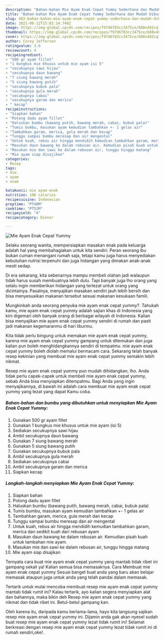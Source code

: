 ```yaml
---
description: "Bahan-bahan Mie Ayam Enak Cepat Yummy Sederhana dan Mudah Dibuat"
title: "Bahan-bahan Mie Ayam Enak Cepat Yummy Sederhana dan Mudah Dibuat"
slug: 402-bahan-bahan-mie-ayam-enak-cepat-yummy-sederhana-dan-mudah-dibuat
date: 2021-06-12T15:02:14.748Z
image: https://img-global.cpcdn.com/recipes/f97d6f83cc3475ce/680x482cq70/mie-ayam-enak-cepat-yummy-foto-resep-utama.jpg
thumbnail: https://img-global.cpcdn.com/recipes/f97d6f83cc3475ce/680x482cq70/mie-ayam-enak-cepat-yummy-foto-resep-utama.jpg
cover: https://img-global.cpcdn.com/recipes/f97d6f83cc3475ce/680x482cq70/mie-ayam-enak-cepat-yummy-foto-resep-utama.jpg
author: Corey Jefferson
ratingvalue: 3.6
reviewcount: 4
recipeingredient:
- "500 gr ayam fillet"
- "1 bungkus mie khusus untuk mie ayam isi 5"
- "secukupnya sawi hijau"
- "secukupnya daun bawang"
- "7 siung bawang merah"
- "5 siung bawang putih"
- "secukupnya bubuk pala"
- "secukupnya gula merah"
- "secukupnya cabai"
- "secukupnya garam dan merica"
- " kecap"
recipeinstructions:
- "Siapkan bahan"
- "Potong dadu ayam fillet"
- "Haluskan bumbu (bawang putih, bawang merah, cabai, bubuk pala)"
- "Tumis bumbu, masukan ayam kemudian tambahkan +- 1 gelas air"
- "Tambahkan garam, merica, gula merah dan kecap"
- "Tunggu sampai bumbu meresap dan air mengental"
- "Untuk kuah, rebus air hingga mendidih kemudian tambahkan garam, merica dan sedikit kuah dari rebusan ayam"
- "Masukan daun bawang ke dalam rebusan air. Kemudian pisah kuah untuk tambahan mie ayam."
- "Masukan mie dan sawi ke dalam rebusan air, tunggu hingga matang"
- "Mie ayam siap disajikan"
categories:
- Resep
tags:
- mie
- ayam
- enak

katakunci: mie ayam enak 
nutrition: 196 calories
recipecuisine: Indonesian
preptime: "PT40M"
cooktime: "PT52M"
recipeyield: "4"
recipecategory: Dinner

---
```



![Mie Ayam Enak Cepat Yummy](https://img-global.cpcdn.com/recipes/f97d6f83cc3475ce/680x482cq70/mie-ayam-enak-cepat-yummy-foto-resep-utama.jpg)

Selaku seorang wanita, mempersiapkan masakan enak pada keluarga adalah hal yang membahagiakan untuk kita sendiri. Peran seorang ibu bukan cuman menangani rumah saja, tetapi kamu juga harus menyediakan kebutuhan nutrisi terpenuhi dan juga hidangan yang dimakan anak-anak mesti sedap.

Di era  sekarang, kita sebenarnya mampu membeli olahan jadi walaupun tidak harus susah membuatnya lebih dulu. Tapi banyak juga lho orang yang selalu ingin memberikan hidangan yang terlezat untuk orang yang dicintainya. Pasalnya, menyajikan masakan sendiri jauh lebih bersih dan bisa menyesuaikan makanan tersebut sesuai makanan kesukaan famili. 



Mungkinkah anda seorang penyuka mie ayam enak cepat yummy?. Tahukah kamu, mie ayam enak cepat yummy adalah sajian khas di Indonesia yang kini digemari oleh banyak orang di berbagai wilayah di Indonesia. Kalian bisa menyajikan mie ayam enak cepat yummy sendiri di rumah dan pasti jadi makanan kegemaranmu di hari liburmu.

Kita tidak perlu bingung untuk memakan mie ayam enak cepat yummy, karena mie ayam enak cepat yummy gampang untuk ditemukan dan juga kalian pun boleh menghidangkannya sendiri di tempatmu. mie ayam enak cepat yummy boleh diolah memalui bermacam cara. Sekarang telah banyak resep kekinian yang membuat mie ayam enak cepat yummy semakin lebih nikmat.

Resep mie ayam enak cepat yummy pun mudah dihidangkan, lho. Anda tidak perlu capek-capek untuk membeli mie ayam enak cepat yummy, sebab Anda bisa menyiapkan ditempatmu. Bagi Anda yang ingin menyajikannya, di bawah ini adalah cara membuat mie ayam enak cepat yummy yang lezat yang dapat Kamu coba.

<!--inarticleads1-->

##### Bahan-bahan dan bumbu yang dibutuhkan untuk menyiapkan Mie Ayam Enak Cepat Yummy:

1. Gunakan 500 gr ayam fillet
1. Gunakan 1 bungkus mie khusus untuk mie ayam (isi 5)
1. Sediakan secukupnya sawi hijau
1. Ambil secukupnya daun bawang
1. Gunakan 7 siung bawang merah
1. Gunakan 5 siung bawang putih
1. Gunakan secukupnya bubuk pala
1. Ambil secukupnya gula merah
1. Sediakan secukupnya cabai
1. Ambil secukupnya garam dan merica
1. Siapkan  kecap




<!--inarticleads2-->

##### Langkah-langkah menyiapkan Mie Ayam Enak Cepat Yummy:

1. Siapkan bahan
1. Potong dadu ayam fillet
1. Haluskan bumbu (bawang putih, bawang merah, cabai, bubuk pala)
1. Tumis bumbu, masukan ayam kemudian tambahkan +- 1 gelas air
1. Tambahkan garam, merica, gula merah dan kecap
1. Tunggu sampai bumbu meresap dan air mengental
1. Untuk kuah, rebus air hingga mendidih kemudian tambahkan garam, merica dan sedikit kuah dari rebusan ayam
1. Masukan daun bawang ke dalam rebusan air. Kemudian pisah kuah untuk tambahan mie ayam.
1. Masukan mie dan sawi ke dalam rebusan air, tunggu hingga matang
1. Mie ayam siap disajikan




Ternyata cara buat mie ayam enak cepat yummy yang mantab tidak ribet ini gampang sekali ya! Kalian semua bisa memasaknya. Cara Membuat mie ayam enak cepat yummy Sesuai banget buat anda yang baru akan belajar memasak ataupun juga untuk anda yang telah pandai dalam memasak.

Tertarik untuk mulai mencoba membuat resep mie ayam enak cepat yummy mantab tidak rumit ini? Kalau tertarik, ayo kalian segera menyiapkan alat dan bahannya, maka bikin deh Resep mie ayam enak cepat yummy yang nikmat dan tidak ribet ini. Betul-betul gampang kan. 

Oleh karena itu, daripada kamu berlama-lama, hayo kita langsung sajikan resep mie ayam enak cepat yummy ini. Dijamin anda gak akan nyesel sudah buat resep mie ayam enak cepat yummy lezat tidak rumit ini! Selamat berkreasi dengan resep mie ayam enak cepat yummy lezat tidak rumit ini di rumah sendiri,oke!.

